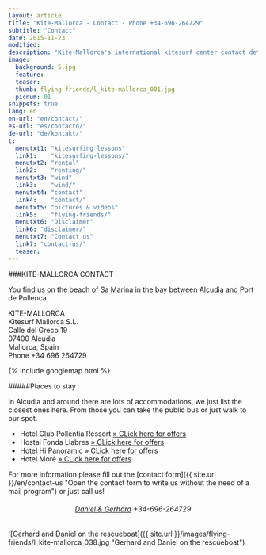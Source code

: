 ```yaml
---
layout: article
title: "Kite-Mallorca - Contact - Phone +34-696-264729"
subtitle: "Contact"
date: 2015-11-23
modified:
description: "Kite-Mallorca's international kitesurf center contact details and ubication on the island"
image:
  background: 5.jpg
  feature:
  teaser:
  thumb: flying-friends/l_kite-mallorca_001.jpg
  picnum: 01
snippets: true
lang: en
en-url: "en/contact/"
es-url: "es/contacto/"
de-url: "de/kontakt/"
t:
  menutxt1: "kitesurfing lessons"
  link1:    "kitesurfing-lessons/"
  menutxt2: "rental"
  link2:    "renting/"
  menutxt3: "wind"
  link3:    "wind/"
  menutxt4: "contact"
  link4:    "contact/"
  menutxt5: "pictures & videos"
  link5:    "flying-friends/"
  menutxt6: "Disclaimer"
  link6: "disclaimer/"
  menutxt7: "Contact us"
  link7: "contact-us/"
  teaser:
---
```


###KITE-MALLORCA CONTACT

You find us on the beach of Sa Marina in the bay between Alcudia and Port de Pollenca.

KITE-MALLORCA  
Kitesurf Mallorca S.L.  
Calle del Greco 19  
07400 Alcudia  
Mallorca, Spain  
Phone +34 696 264729

{% include googlemap.html %}

#####Places to stay

In Alcudia and around there are lots of accommodations, we just list the closest ones here.
From those you can take the public bus or just walk to our spot.

- Hotel Club Pollentia Ressort <a href="https://www.clubpollentia.com/?lang=en" rel="nofollow" title="www.clubpollentia.com">» CLick here for offers</a>
- Hostal Fonda Llabres <a href="http://www.fondallabres.com/e_alcudia.htm" rel="nofollow" title="www.fondallabres.com">» CLick here for offers</a>
- Hotel Hi Panoramic <a href="http://www.hihotels.net/en/hotels/7-smartline-panoramic" rel="nofollow" title="www.hihotels.net">» CLick here for offers</a>
- Hotel Moré <a href="http://www.hotelmore.com/en/hotel-more-alcudia" rel="nofollow" title="www.hotelmore.com">» CLick here for offers</a>

For more information please fill out the [contact form]({{ site.url }}/en/contact-us "Open the contact form to write us without the need of a mail program") or just call us!

<h6 style='text-align: center;'><a href="{{ site.url }}/en/contact-us" title="Open the contact form to write us without a mail program">Daniel & Gerhard</a> +34-696-264729</h6>

![Gerhard and Daniel on the rescueboat]({{ site.url }}/images/flying-friends/l_kite-mallorca_038.jpg "Gerhard and Daniel on the rescueboat")
